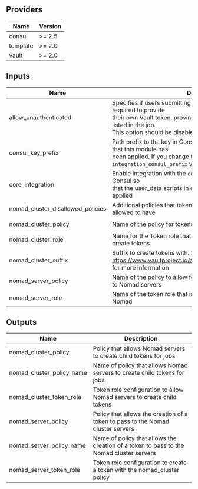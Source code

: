 ## Providers

| Name | Version |
|------|---------|
| consul | >= 2.5 |
| template | >= 2.0 |
| vault | >= 2.0 |

## Inputs

| Name | Description | Type | Default | Required |
|------|-------------|------|---------|:-----:|
| allow\_unauthenticated | Specifies if users submitting jobs to the Nomad server should be required to provide<br>        their own Vault token, proving they have access to the policies listed in the job.<br>        This option should be disabled in an untrusted environment. | `string` | `"false"` | no |
| consul\_key\_prefix | Path prefix to the key in Consul to set for the `core` module to know that this module has<br>        been applied. If you change this, you have to update the<br>        `integration_consul_prefix` variable in the core module as well. | `string` | `"terraform/"` | no |
| core\_integration | Enable integration with the `core` module by setting some values in Consul so<br>        that the user\_data scripts in core know that this module has been applied | `bool` | `true` | no |
| nomad\_cluster\_disallowed\_policies | Additional policies that tokens created by Nomad servers are not allowed to have | `list(string)` | `[]` | no |
| nomad\_cluster\_policy | Name of the policy for tokens passed to Nomad servers | `string` | `"nomad-cluster"` | no |
| nomad\_cluster\_role | Name for the Token role that is used by the Nomad server to create tokens | `string` | `"nomad-cluster"` | no |
| nomad\_cluster\_suffix | Suffix to create tokens with. See https://www.vaultproject.io/api/auth/token/index.html#path_suffix for more information | `string` | `"nomad-cluster"` | no |
| nomad\_server\_policy | Name of the policy to allow for the creation of the token to pass to Nomad servers | `string` | `"nomad-server"` | no |
| nomad\_server\_role | Name of the token role that is used to create Tokens to pass to Nomad | `string` | `"nomad-server"` | no |

## Outputs

| Name | Description |
|------|-------------|
| nomad\_cluster\_policy | Policy that allows Nomad servers to create child tokens for jobs |
| nomad\_cluster\_policy\_name | Name of policy that allows Nomad servers to create child tokens for jobs |
| nomad\_cluster\_token\_role | Token role configuration to allow Nomad servers to create child tokens |
| nomad\_server\_policy | Policy that allows the creation of a token to pass to the Nomad cluster servers |
| nomad\_server\_policy\_name | Name of policy that allows the creation of a token to pass to the Nomad cluster servers |
| nomad\_server\_token\_role | Token role configuration to create a token with the nomad\_cluster policy |

